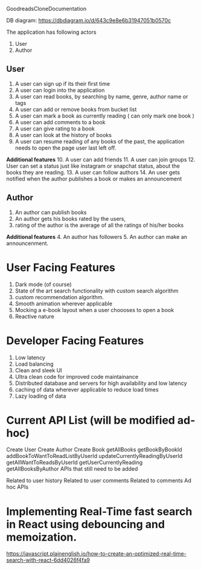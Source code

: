 GoodreadsCloneDocumentation

DB diagram: https://dbdiagram.io/d/643c9e8e6b31947051b0570c

The application has following actors
1. User
2. Author

## User
1. A user can sign up if its their first time
2. A user can login into the application
3. A user can read books, by searching by name, genre, author name or tags
4. A user can add or remove books from bucket list
5. A user can mark a book as currently reading ( can only mark one book )
6. A user can add comments to a book
7. A user can give rating to a book
8. A user can look at the history of books
9. A user can resume reading of any books of the past, the application needs to open the page user last left off.

 **Additional features**
10. A user can add friends
11. A user can join groups
12. User can set a status just like instagram or snapchat status, about the books they are reading.
13. A user can follow authors
14. An user gets notified when the author publishes a book or makes an announcement

## Author
1. An author can publish books
2. An author gets his books rated by the users,
3. rating of the author is the average of all the ratings of his/her books

**Additional features**
4. An author has followers
5. An author can make an announcenment.


# User Facing Features
1. Dark mode (of course)
2. State of the art search functionality with custom search algorithm
3. custom recommendation algorithm.
4. Smooth animation wherever applicable
5. Mocking a e-book layout when a user choooses to open a book
6. Reactive nature

# Developer Facing Features
1. Low latency
2. Load balancing
3. Clean and sleek UI
4. Ultra clean code for improved code maintainance
5. Distributed database and servers for high availability and low latency
6. caching of data wherever applicable to reduce load times
7. Lazy loading of data

# Current API List (will be modified ad-hoc)
Create User
Create Author
Create Book
getAllBooks
getBookByBookId
addBookToWantToReadListByUserId
updateCurrentlyReadingByUserId
getAllWantToReadsByUserId
getUserCurrentlyReading
getAllBooksByAuthor
APIs that still need to be added

Related to user history
Related to user comments
Related to comments
Ad hoc APIs

# Implementing Real-Time fast search in React using debouncing and memoization.
https://javascript.plainenglish.io/how-to-create-an-optimized-real-time-search-with-react-6dd4026f4fa9
